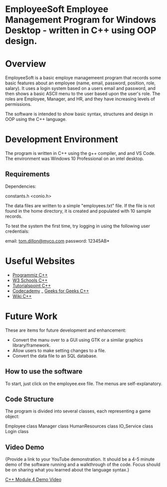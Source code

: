 # EmployeeSoft Employee Management Program for Windows Desktop - written in C++ using OOP design.

# Overview

EmployeeSoft is a basic employe managemeent program that records some basic features about an employee (name, email, password, position, role, salary). It uses a login system based on a users email and password, and then shows a basic ASCII menu to the user based upon the user's role. The roles are Employee, Manager, and HR, and they have increasing levels of permissions.

The software is intended to show basic syntax, structures and design in OOP using the C++ language.

# Development Environment

The program is written in C++ using the g++ compiler, and and VS Code. The environment was Windows 10 Professional on an intel desktop.

## Requirements

Dependencies:

constants.h
<conio.h>
<iostream>
<iomanip>
<sstream>
<string>
<vector>
<fstream>

The data files are written to a simple "employees.txt" file. If the file is not found in the home directory, it is created and populated with 10 sample records.

To test the system the first time, try logging in using the following user credentials:

email: tom.dillon@myco.com
password: 12345AB*

# Useful Websites

- [Programmiz C++](https://www.programiz.com/cpp-programming)
- [W3 Schools C++](https://www.w3schools.com/cpp/)
- [Tutorialspoint C++](https://www.tutorialspoint.com/cplusplus/index.htm)
- [Codecademy](https://www.codecademy.com/learn/learn-c-plus-plus)
_ [Geeks for Geeks C++](https://www.geeksforgeeks.org/c-plus-plus/)
- [Wiki C++](https://en.wikipedia.org/wiki/C%2B%2B)

# Future Work

These are items for future development and enhancement:

- Convert the manu over to a GUI using GTK or a similar graphics library/framework.
- Allow users to make setting changes to a file.
- Convert the data file to an SQL database.

## How to use the software
To start, just click on the employee.exe file. The menus are self-explanatory.

## Code Structure
The program is divided into several classes, each representing a game object:

Employee class
Manager class
HumanResources class
IO_Service class
Login class

## Video Demo

{Provide a link to your YouTube demonstration. It should be a 4-5 minute demo of the software running and a walkthrough of the code. Focus should be on sharing what you learned about the language syntax.}

[C++ Module 4 Demo Video](https://youtu.be/4NfSFD-q0A8)
